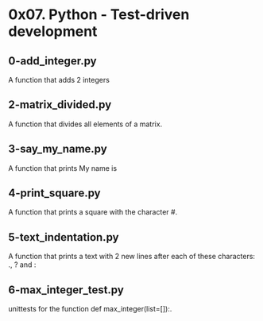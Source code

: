 # 0x07. Python - Test-driven development

## 0-add_integer.py
A function that adds 2 integers

## 2-matrix_divided.py
A function that divides all elements of a matrix.

## 3-say_my_name.py
A function that prints My name is <first name> <last name>

## 4-print_square.py
A function that prints a square with the character #.

## 5-text_indentation.py
A function that prints a text with 2 new lines after each of these characters: ., ? and :

## 6-max_integer_test.py
unittests for the function def max_integer(list=[]):.
